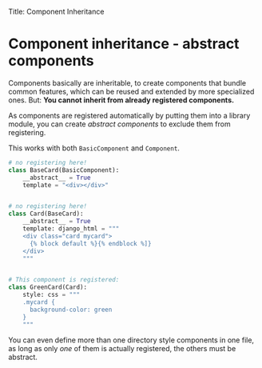 Title: Component Inheritance

# Component inheritance - abstract components

Components basically are inheritable, to create components that bundle common features, which can be reused and extended by more specialized ones. But: **You cannot inherit from already registered components.**

As components are registered automatically by putting them into a library module, you can create *abstract components* to exclude them from registering.

This works with both `BasicComponent` and `Component`.

```python
# no registering here!
class BaseCard(BasicComponent):
    __abstract__ = True
    template = "<div></div>"


# no registering here!
class Card(BaseCard):
    __abstract__ = True
    template: django_html = """
    <div class="card mycard">
      {% block default %}{% endblock %]}
    </div>
    """


# This component is registered:
class GreenCard(Card):
    style: css = """
    .mycard {
      background-color: green
    }
    """
```

You can even define more than one directory style components in one file, as long as only *one* of them is actually registered, the others must be abstract. 